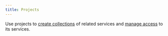 ```yaml
---
title: Projects
---
```


<!-- vale off -->
Use projects to [create collections](/docs/platform/howto/manage-project) of related services and [manage access](/docs/platform/concepts/permissions) to its services.
